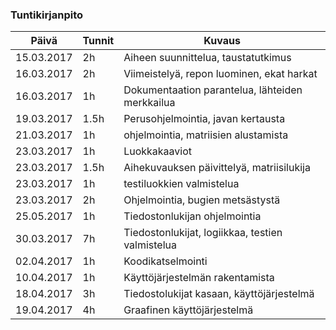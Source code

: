 ### Tuntikirjanpito
Päivä | Tunnit | Kuvaus
---------- | ----- | -----
15.03.2017 | 2h | Aiheen suunnittelua, taustatutkimus
16.03.2017 | 2h | Viimeistelyä, repon luominen, ekat harkat
16.03.2017 | 1h | Dokumentaation parantelua, lähteiden merkkailua
19.03.2017 | 1.5h | Perusohjelmointia, javan kertausta
21.03.2017 | 1h | ohjelmointia, matriisien alustamista
23.03.2017 | 1h | Luokkakaaviot
23.03.2017 | 1.5h | Aihekuvauksen päivittelyä, matriisilukija
23.03.2017 | 1h | testiluokkien valmistelua
23.03.2017 | 2h | Ohjelmointia, bugien metsästystä
25.05.2017 | 1h | Tiedostonlukijan ohjelmointia
30.03.2017 | 7h | Tiedostonlukijat, logiikkaa, testien valmistelua
02.04.2017 | 1h | Koodikatselmointi
10.04.2017 | 1h | Käyttöjärjestelmän rakentamista
18.04.2017 | 3h | Tiedostolukijat kasaan, käyttöjärjestelmä
19.04.2017 | 4h | Graafinen käyttöjärjestelmä
